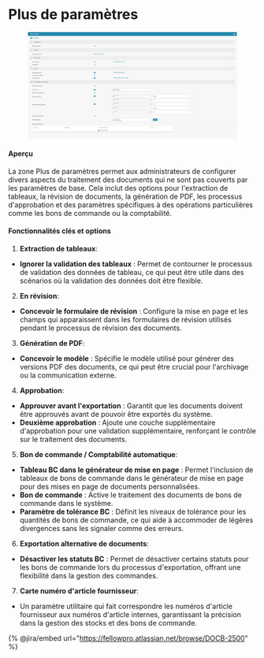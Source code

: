 # Plus de paramètres

<figure><img src="../../../../.gitbook/assets/Bildschirmfoto 2024-05-08 um 09.54.48.png" alt=""><figcaption></figcaption></figure>

#### Aperçu

La zone Plus de paramètres permet aux administrateurs de configurer divers aspects du traitement des documents qui ne sont pas couverts par les paramètres de base. Cela inclut des options pour l'extraction de tableaux, la révision de documents, la génération de PDF, les processus d'approbation et des paramètres spécifiques à des opérations particulières comme les bons de commande ou la comptabilité.

#### Fonctionnalités clés et options

1. **Extraction de tableaux**:
* **Ignorer la validation des tableaux** : Permet de contourner le processus de validation des données de tableau, ce qui peut être utile dans des scénarios où la validation des données doit être flexible.
2. **En révision**:
* **Concevoir le formulaire de révision** : Configure la mise en page et les champs qui apparaissent dans les formulaires de révision utilisés pendant le processus de révision des documents.
3. **Génération de PDF**:
* **Concevoir le modèle** : Spécifie le modèle utilisé pour générer des versions PDF des documents, ce qui peut être crucial pour l'archivage ou la communication externe.
4. **Approbation**:
* **Approuver avant l'exportation** : Garantit que les documents doivent être approuvés avant de pouvoir être exportés du système.
* **Deuxième approbation** : Ajoute une couche supplémentaire d'approbation pour une validation supplémentaire, renforçant le contrôle sur le traitement des documents.
5. **Bon de commande / Comptabilité automatique**:
* **Tableau BC dans le générateur de mise en page** : Permet l'inclusion de tableaux de bons de commande dans le générateur de mise en page pour des mises en page de documents personnalisées.
* **Bon de commande** : Active le traitement des documents de bons de commande dans le système.
* **Paramètre de tolérance BC** : Définit les niveaux de tolérance pour les quantités de bons de commande, ce qui aide à accommoder de légères divergences sans les signaler comme des erreurs.
6. **Exportation alternative de documents**:
* **Désactiver les statuts BC** : Permet de désactiver certains statuts pour les bons de commande lors du processus d'exportation, offrant une flexibilité dans la gestion des commandes.
7. **Carte numéro d'article fournisseur**:
* Un paramètre utilitaire qui fait correspondre les numéros d'article fournisseur aux numéros d'article internes, garantissant la précision dans la gestion des stocks et des bons de commande.

{% @jira/embed url="https://fellowpro.atlassian.net/browse/DOCB-2500" %}
